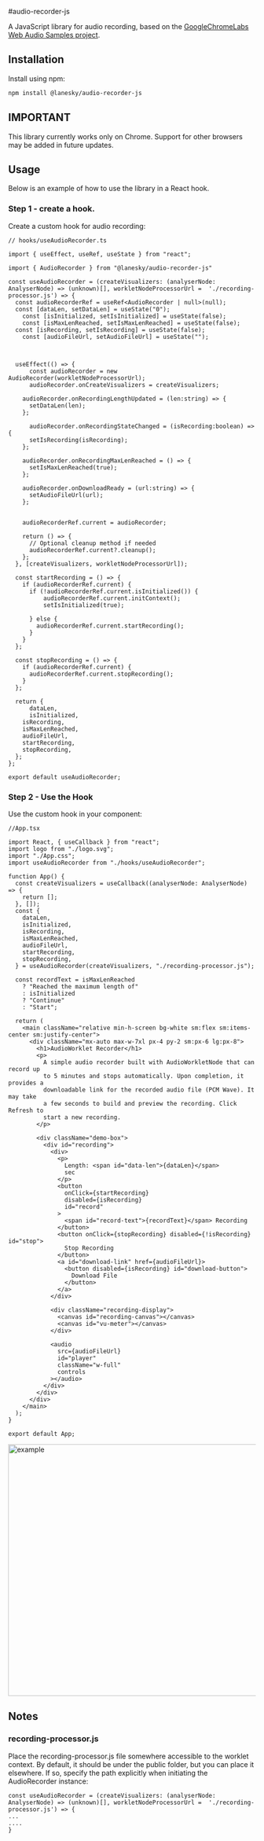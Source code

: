 #audio-recorder-js

A JavaScript library for audio recording, based on the [GoogleChromeLabs Web Audio Samples project](https://github.com/GoogleChromeLabs/web-audio-samples/tree/main/src/audio-worklet/migration/worklet-recorder).


## Installation

Install using npm:
```sh
npm install @lanesky/audio-recorder-js
```

## IMPORTANT
This library currently works only on Chrome. Support for other browsers may be added in future updates.

## Usage

Below is an example of how to use the library in a React hook.


### Step 1 - create a hook.

Create a custom hook for audio recording:

```
// hooks/useAudioRecorder.ts

import { useEffect, useRef, useState } from "react";

import { AudioRecorder } from "@lanesky/audio-recorder-js"

const useAudioRecorder = (createVisualizers: (analyserNode: AnalyserNode) => (unknown)[], workletNodeProcessorUrl =  './recording-processor.js') => {
  const audioRecorderRef = useRef<AudioRecorder | null>(null);
  const [dataLen, setDataLen] = useState("0");
    const [isInitialized, setIsInitialized] = useState(false);
    const [isMaxLenReached, setIsMaxLenReached] = useState(false);
  const [isRecording, setIsRecording] = useState(false);
    const [audioFileUrl, setAudioFileUrl] = useState("");


  
  useEffect(() => {
      const audioRecorder = new AudioRecorder(workletNodeProcessorUrl);
      audioRecorder.onCreateVisualizers = createVisualizers;

    audioRecorder.onRecordingLengthUpdated = (len:string) => {
      setDataLen(len);
    };

      audioRecorder.onRecordingStateChanged = (isRecording:boolean) => {
      setIsRecording(isRecording);
    };

    audioRecorder.onRecordingMaxLenReached = () => {
      setIsMaxLenReached(true);
    };

    audioRecorder.onDownloadReady = (url:string) => {
      setAudioFileUrl(url);
    };
      

    audioRecorderRef.current = audioRecorder;

    return () => {
      // Optional cleanup method if needed
      audioRecorderRef.current?.cleanup();
    };
  }, [createVisualizers, workletNodeProcessorUrl]);

  const startRecording = () => {
    if (audioRecorderRef.current) {
      if (!audioRecorderRef.current.isInitialized()) {
          audioRecorderRef.current.initContext();
          setIsInitialized(true);
        
      } else {
        audioRecorderRef.current.startRecording();
      }
    }
  };

  const stopRecording = () => {
    if (audioRecorderRef.current) {
      audioRecorderRef.current.stopRecording();
    }
  };

  return {
      dataLen,
      isInitialized,
    isRecording,
    isMaxLenReached,
    audioFileUrl,
    startRecording,
    stopRecording,
  };
};

export default useAudioRecorder;

```

### Step 2 - Use the Hook

Use the custom hook in your component:

```
//App.tsx

import React, { useCallback } from "react";
import logo from "./logo.svg";
import "./App.css";
import useAudioRecorder from "./hooks/useAudioRecorder";

function App() {
  const createVisualizers = useCallback((analyserNode: AnalyserNode) => {
    return [];
  }, []);
  const {
    dataLen,
    isInitialized,
    isRecording,
    isMaxLenReached,
    audioFileUrl,
    startRecording,
    stopRecording,
  } = useAudioRecorder(createVisualizers, "./recording-processor.js");

  const recordText = isMaxLenReached
    ? "Reached the maximum length of"
    : isInitialized
    ? "Continue"
    : "Start";

  return (
    <main className="relative min-h-screen bg-white sm:flex sm:items-center sm:justify-center">
      <div className="mx-auto max-w-7xl px-4 py-2 sm:px-6 lg:px-8">
        <h1>AudioWorklet Recorder</h1>
        <p>
          A simple audio recorder built with AudioWorkletNode that can record up
          to 5 minutes and stops automatically. Upon completion, it provides a
          downloadable link for the recorded audio file (PCM Wave). It may take
          a few seconds to build and preview the recording. Click Refresh to
          start a new recording.
        </p>

        <div className="demo-box">
          <div id="recording">
            <div>
              <p>
                Length: <span id="data-len">{dataLen}</span>
                sec
              </p>
              <button
                onClick={startRecording}
                disabled={isRecording}
                id="record"
              >
                <span id="record-text">{recordText}</span> Recording
              </button>
              <button onClick={stopRecording} disabled={!isRecording} id="stop">
                Stop Recording
              </button>
              <a id="download-link" href={audioFileUrl}>
                <button disabled={isRecording} id="download-button">
                  Download File
                </button>
              </a>
            </div>

            <div className="recording-display">
              <canvas id="recording-canvas"></canvas>
              <canvas id="vu-meter"></canvas>
            </div>

            <audio
              src={audioFileUrl}
              id="player"
              className="w-full"
              controls
            ></audio>
          </div>
        </div>
      </div>
    </main>
  );
}

export default App;
```

<img src="example-screenshot.png" alt="example" width="512"/>

## Notes

### recording-processor.js

Place the recording-processor.js file somewhere accessible to the worklet context. By default, it should be under the public folder, but you can place it elsewhere. If so, specify the path explicitly when initiating the AudioRecorder instance:

```
const useAudioRecorder = (createVisualizers: (analyserNode: AnalyserNode) => (unknown)[], workletNodeProcessorUrl =  './recording-processor.js') => {
...
....
}
```